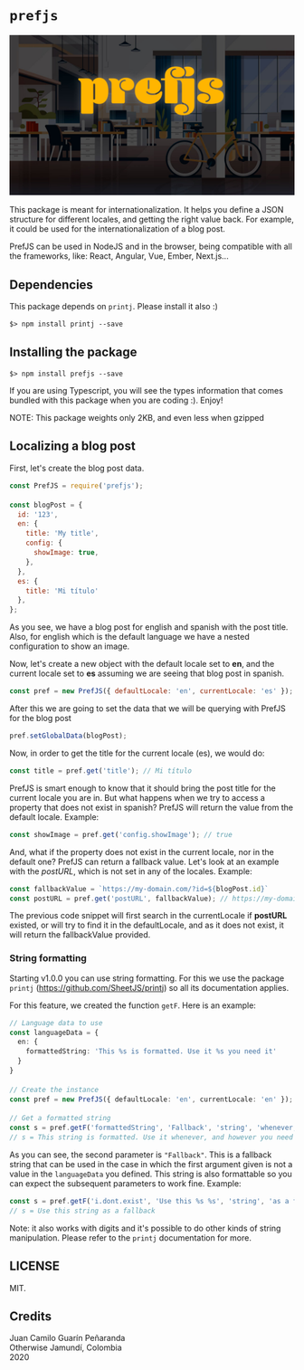 # `prefjs`

![](./repo/prefjs-repo.jpg)

This package is meant for internationalization. It helps you define a JSON structure for different locales, and getting the right value back. For example, it could be used for the internationalization of a blog post.  

PrefJS can be used in NodeJS and in the browser, being compatible with all the frameworks, like: React, Angular, Vue, Ember, Next.js...

## Dependencies
This package depends on `printj`. Please install it also :)
```
$> npm install printj --save
```

## Installing the package
```
$> npm install prefjs --save
```

If you are using Typescript, you will see the types information that comes bundled with this package when you are coding :). Enjoy!

NOTE: This package weights only 2KB, and even less when gzipped

## Localizing a blog post

First, let's create the blog post data.

```js
const PrefJS = require('prefjs');

const blogPost = {
  id: '123',
  en: {
    title: 'My title',
    config: {
      showImage: true,
    },
  },
  es: {
    title: 'Mi título'
  },
};
```
As you see, we have a blog post for english and spanish with the post title. Also, for english which is the default language we have a nested configuration to show an image.  

Now, let's create a new object with the default locale set to __en__, and the current locale set to __es__ assuming we are seeing that blog post in spanish.

```js
const pref = new PrefJS({ defaultLocale: 'en', currentLocale: 'es' });
```

After this we are going to set the data that we will be querying with PrefJS for the blog post
```js
pref.setGlobalData(blogPost);
```

Now, in order to get the title for the current locale (es), we would do:
```js
const title = pref.get('title'); // Mi título
```

PrefJS is smart enough to know that it should bring the post title for the current locale you are in. But what happens when we try to access a property that does not exist in spanish? PrefJS will return the value from the default locale. Example:
```js
const showImage = pref.get('config.showImage'); // true
```

And, what if the property does not exist in the current locale, nor in the default one? PrefJS can return a fallback value. Let's look at an example with the *postURL*, which is not set in any of the locales. Example:
```js
const fallbackValue = `https://my-domain.com/?id=${blogPost.id}`
const postURL = pref.get('postURL', fallbackValue); // https://my-domain.com/?id=123
```

The previous code snippet will first search in the currentLocale if __postURL__ existed, or will try to find it in the defaultLocale, and as it does not exist, it will return the fallbackValue provided.

### String formatting
Starting v1.0.0 you can use string formatting. For this we use the package `printj` (https://github.com/SheetJS/printj) so all its documentation applies.

For this feature, we created the function `getF`. Here is an example:

```ts
// Language data to use
const languageData = {
  en: {
    formattedString: 'This %s is formatted. Use it %s you need it'
  }
}

// Create the instance
const pref = new PrefJS({ defaultLocale: 'en', currentLocale: 'en' });

// Get a formatted string
const s = pref.getF('formattedString', 'Fallback', 'string', 'whenever, and however');
// s = This string is formatted. Use it whenever, and however you need it
```

As you can see, the second parameter is `"Fallback"`. This is a fallback string that can be used in the case in which the first argument given is not a value in the `languageData` you defined. This string is also formattable so you can expect the subsequent parameters to work fine. Example:

```ts
const s = pref.getF('i.dont.exist', 'Use this %s %s', 'string', 'as a fallback');
// s = Use this string as a fallback
```

Note: it also works with digits and it's possible to do other kinds of string manipulation. Please refer to the `printj` documentation for more.

## LICENSE
MIT.

## Credits
Juan Camilo Guarín Peñaranda  
Otherwise
Jamundí, Colombia  
2020